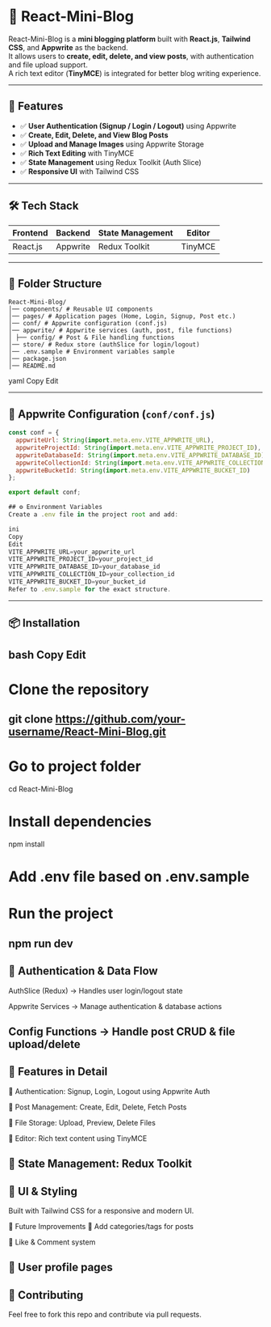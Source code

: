 # 📖 React-Mini-Blog  

React-Mini-Blog is a **mini blogging platform** built with **React.js**, **Tailwind CSS**, and **Appwrite** as the backend.  
It allows users to **create, edit, delete, and view posts**, with authentication and file upload support.  
A rich text editor (**TinyMCE**) is integrated for better blog writing experience.  

---

## 🚀 Features  

- ✅ **User Authentication (Signup / Login / Logout)** using Appwrite  
- ✅ **Create, Edit, Delete, and View Blog Posts**  
- ✅ **Upload and Manage Images** using Appwrite Storage  
- ✅ **Rich Text Editing** with TinyMCE  
- ✅ **State Management** using Redux Toolkit (Auth Slice)  
- ✅ **Responsive UI** with Tailwind CSS  

---

## 🛠️ Tech Stack  

| Frontend | Backend  | State Management | Editor   |
|----------|----------|------------------|----------|
| React.js | Appwrite | Redux Toolkit    | TinyMCE  |

---

## 📂 Folder Structure  
```text
React-Mini-Blog/
│── components/ # Reusable UI components
│── pages/ # Application pages (Home, Login, Signup, Post etc.)
│── conf/ # Appwrite configuration (conf.js)
│── appwrite/ # Appwrite services (auth, post, file functions)
│ ├── config/ # Post & File handling functions
│── store/ # Redux store (authSlice for login/logout)
│── .env.sample # Environment variables sample
│── package.json
│── README.md

```


yaml
Copy
Edit

---

## 🔧 Appwrite Configuration (`conf/conf.js`)  

```js
const conf = {
  appwriteUrl: String(import.meta.env.VITE_APPWRITE_URL),
  appwriteProjectId: String(import.meta.env.VITE_APPWRITE_PROJECT_ID),
  appwriteDatabaseId: String(import.meta.env.VITE_APPWRITE_DATABASE_ID),
  appwriteCollectionId: String(import.meta.env.VITE_APPWRITE_COLLECTION_ID),
  appwriteBucketId: String(import.meta.env.VITE_APPWRITE_BUCKET_ID)
};

export default conf;

## ⚙️ Environment Variables
Create a .env file in the project root and add:

ini
Copy
Edit
VITE_APPWRITE_URL=your_appwrite_url
VITE_APPWRITE_PROJECT_ID=your_project_id
VITE_APPWRITE_DATABASE_ID=your_database_id
VITE_APPWRITE_COLLECTION_ID=your_collection_id
VITE_APPWRITE_BUCKET_ID=your_bucket_id
Refer to .env.sample for the exact structure.
```
---
## 📦 Installation
bash
Copy
Edit
---
# Clone the repository
git clone https://github.com/your-username/React-Mini-Blog.git
---
# Go to project folder
cd React-Mini-Blog

# Install dependencies
npm install

# Add .env file based on .env.sample

# Run the project
npm run dev
---
## 🔐 Authentication & Data Flow
AuthSlice (Redux) → Handles user login/logout state

Appwrite Services → Manage authentication & database actions

Config Functions → Handle post CRUD & file upload/delete
---
## 📝 Features in Detail
🔹 Authentication: Signup, Login, Logout using Appwrite Auth

🔹 Post Management: Create, Edit, Delete, Fetch Posts

🔹 File Storage: Upload, Preview, Delete Files

🔹 Editor: Rich text content using TinyMCE

🔹 State Management: Redux Toolkit
---
## 🎨 UI & Styling
Built with Tailwind CSS for a responsive and modern UI.

🚀 Future Improvements
🔹 Add categories/tags for posts

🔹 Like & Comment system

🔹 User profile pages
---
## 🤝 Contributing
Feel free to fork this repo and contribute via pull requests.